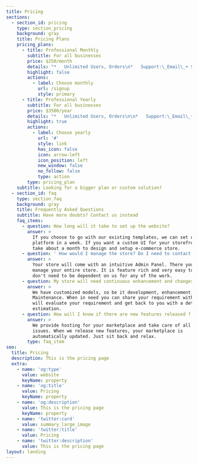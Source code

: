 ```yaml
---
title: Pricing
sections:
  - section_id: pricing
    type: section_pricing
    background: gray
    title: Pricing Plans
    pricing_plans:
      - title: Professional Monthly
        subtitle: For all businesses
        price: $250/month
        details: "*   Unlimited Users, Orders\n*   Support:\_Email\_+ Slack + Phone\n*   Whitelabel\n*   1 payment gateway integrated\n\n"
        highlight: false
        actions:
          - label: Choose monthly
            url: /signup
            style: primary
      - title: Professional Yearly
        subtitle: For all businesses
        price: $3500/year
        details: "*   Unlimited Users, Orders\n\n*   Support:\_Email\_+ Slack + Phone\n\n*   Whitelabel\n\n*   1 payment gateway integrated\n\n"
        highlight: true
        actions:
          - label: Choose yearly
            url: '#'
            style: link
            has_icon: false
            icon: arrow-left
            icon_position: left
            new_window: false
            no_follow: false
            type: action
        type: pricing_plan
    subtitle: Looking for a bigger plan or custom solution?
  - section_id: faq
    type: section_faq
    background: gray
    title: Frequently Asked Questions
    subtitle: Have more doubts? Contact us instead
    faq_items:
      - question: How long will it take to set up the website?
        answer: >
          If you choose to go with our existing templates, we can set up your
          platform in a week. If you want a custom UI for your storefront It'll
          take about a month to design and setup e-commerce store.
      - question: ' How would I manage the store? Do I need to contact you if I need any updates in the future?'
        answer: >
          Your store will come with an intuitive Admin Panel. There you can
          manage your entire store. It is feature rich and very easy to use. You
          don't need to be dependent on us for any of the work.
      - question: My store will need continuous enhancement and changes?
        answer: >
          We have customized models, so be it development, enhancement, or
          Maintenance. When in need you can share your requirement with us. We
          will evaluate your requirement and get back to you with a detailed
          estimation.
      - question: How will I know if there are new features released ?
        answer: >
          We provide hosting for your marketplace and take care of all technical
          issues. When we release new features, your marketplace is
          automatically updated. Just sit back and relax.
        type: faq_item
seo:
  title: Pricing
  description: This is the pricing page
  extra:
    - name: 'og:type'
      value: website
      keyName: property
    - name: 'og:title'
      value: Pricing
      keyName: property
    - name: 'og:description'
      value: This is the pricing page
      keyName: property
    - name: 'twitter:card'
      value: summary_large_image
    - name: 'twitter:title'
      value: Pricing
    - name: 'twitter:description'
      value: This is the pricing page
layout: landing
---
```

